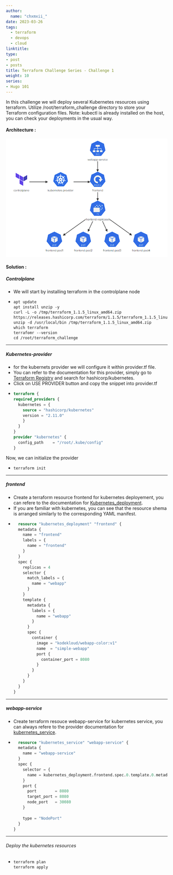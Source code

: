 ```yaml
---
author:
  name: "chxmxii_"
date: 2023-03-26
tags:
  - terraform
  - devops
  - cloud
linktitle: 
type:
- post
- posts
title: Terraform Challenge Series - Challenge 1
weight: 10
series:
- Hugo 101
---
```


In this challenge we will deploy several Kubernetes resources using terraform.
Utilize /root/terraform_challenge directory to store your Terraform configuration files.
Note: kubectl is already installed on the host, you can check your deployments in the usual way.
#### Architecture : 
![](/files/chall1.png#center)
#### Solution :

##### Controlplane
+ We will start by installing terraform in the controlplane node
+ ```Shell
  apt update
  apt install unzip -y
  curl -L -o /tmp/terraform_1.1.5_linux_amd64.zip https://releases.hashicorp.com/terraform/1.1.5/terraform_1.1.5_linux_amd64.zip
  unzip -d /usr/local/bin /tmp/terraform_1.1.5_linux_amd64.zip
  which terraform
  terrafomr --version
  cd /root/terraform_challenge
  ```
---
##### Kubernetes-provider 
+ for the kubernets provider we will configure it within provider.tf file.
+ You can refer to the documentation for this provider, simply go to [Terraform Registry](https://registry.terraform.io/) and search for hashicorp/kubernetes.
+ Click on USE PROVIDER button and copy the snippet into provider.tf
+ ```terraform
  terraform {
  required_providers {
    kubernetes = {
      source = "hashicorp/kubernetes"
      version = "2.11.0"
      }
    }
  }
  provider "kubernetes" {
    config_path    = "/root/.kube/config"
  }
  ```
Now, we can initialize the provider
+ ```shell
  terraform init
  ```
---
##### frontend
+ Create a terraform resource frontend for kubernetes deployement, you can refere to the documentation for [Kubernetes_deployment](https://registry.terraform.io/providers/hashicorp/kubernetes/2.11.0/docs/resources/deployment).
+ If you are familiar with kubernetes, you can see that the resource shema is arranged similarly to the corresponding YAML manifest.
+ ```terraform
    resource "kubernetes_deployment" "frontend" {
    metadata {
      name = "frontend"
      labels = {
        name = "frontend"
      }
    }
    spec {
      replicas = 4
      selector {
        match_labels = {
          name = "webapp"
        }
      }
      template {
        metadata {
          labels = {
            name = "webapp"
          }
        }
        spec {
          container {
            image = "kodekloud/webapp-color:v1"
            name  = "simple-webapp"
            port {
              container_port = 8080
            }
          }
        }
      }
    }
  }
  ```
---
##### webapp-service
+ Create terraform resouce webapp-service for kubernetes service, you can always refere to the provider documentation for [kubernetes_service](https://registry.terraform.io/providers/hashicorp/kubernetes/2.11.0/docs/resources/service).
+ ```Terraform
    resource "kubernetes_service" "webapp-service" {
    metadata {
      name = "webapp-service"
    }
    spec {
      selector = {
        name = kubernetes_deployment.frontend.spec.0.template.0.metadata.0.labels.name
      }
      port {
        port        = 8080
        target_port = 8080
        node_port   = 30080
      }

      type = "NodePort"
    }
  }
  ```
---
###### Deploy the kubernetes resources
+ ```shell
  terraform plan
  terraform apply
  ```